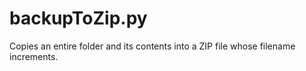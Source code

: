 # backupToZip.py
Copies an entire folder and its contents into a ZIP file whose filename increments.
